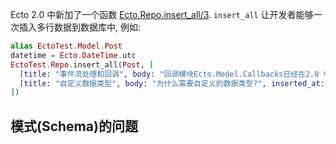 Ecto 2.0 中新加了一个函数 [Ecto.Repo.insert_all/3](https://hexdocs.pm/ecto/2.0.0-rc.1/Ecto.Repo.html#c:insert_all/3). `insert_all` 让开发者能够一次插入多行数据到数据库中, 例如:

```elixir
alias EctoTest.Model.Post
datetime = Ecto.DateTime.utc
EctoTest.Repo.insert_all(Post, [
  [title: "事件流处理和回调", body: "回调模块Ecto.Model.Callbacks已经在2.0 中被废弃", inserted_at: datetime, updated_at: datetime],
  [title: "自定义数据类型", body: "为什么需要自定义的数据类型?", inserted_at: datetime, updated_at: datetime]
])
```

## 模式(Schema)的问题

